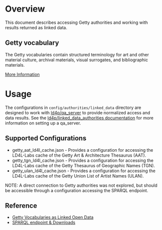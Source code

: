 # Overview

This document describes accessing Getty authorities and working with results returned as linked data. 

## Getty vocabulary

The Getty vocabularies contain structured terminology for art and other material culture, archival materials, visual surrogates, and bibliographic materials.

[More Information](http://www.getty.edu/research/tools/vocabularies/index.html)


# Usage

The configurations in `config/authorities/linked_data` directory are designed to work with [ld4p/qa_server](https://github.com/ld4p/qa_server) to provide normalized access and data results.  See the [ld4p/linked_data_authorities documentation](https://github.com/ld4p/linked_data_authorities/blob/master/README.md) for more information on setting up a qa_server.

## Supported Configurations

* getty_aat_ld4l_cache.json - Provides a configuration for accessing the LD4L-Labs cache of the Getty Art & Architecture Thesaurus (AAT).
* getty_tgn_ld4l_cache.json - Provides a configuration for accessing the LD4L-Labs cache of the Getty Thesaurus of Geographic Names (TGN).
* getty_ulan_ld4l_cache.json - Provides a configuration for accessing the LD4L-Labs cache of the Getty Union List of Artist Names (ULAN).

NOTE: A direct connection to Getty authorities was not explored, but should be accessible through a configuration accessing the SPARQL endpoint.

## Reference

* [Getty Vocabularies as Linked Open Data](http://www.getty.edu/research/tools/vocabularies/lod/)
* [SPARQL endpoint & Downloads](http://vocab.getty.edu/)

